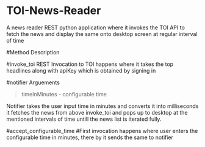 # TOI-News-Reader
A news reader REST python application where it invokes the TOI API to fetch the news and display the same onto desktop screen at regular interval of time


#Method Description 

#invoke_toi
REST Invocation to TOI happens where it takes the top headlines along with apiKey which is obtained by signing in


#notifier
Arguements
> timeInMinutes - configurable time 

Notifier takes the user input time in minutes and converts it into milliseconds
it fetches the news from above invoke_toi and pops up to desktop at the mentioned intervals of time untill the news list is iterated fully.


#accept_configurable_time
#First invocation happens where user enters the configurable time in minutes, there by it sends the same to notifier
